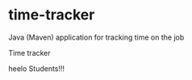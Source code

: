 # time-tracker
Java (Maven) application for tracking time on the job

Time tracker

heelo Students!!!
